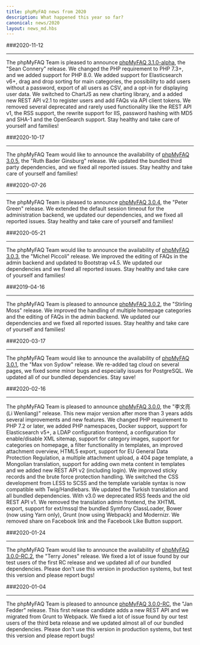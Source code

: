 ```yaml
---
title: phpMyFAQ news from 2020
description: What happened this year so far?
canonical: news/2020
layout: news_md.hbs
---
```


###2020-11-12
* * *
The phpMyFAQ Team is pleased to announce [phpMyFAQ 3.1.0-alpha](/download), the "Sean Connery" release. We changed the 
PHP requirement to PHP 7.3+, and we added support for PHP 8.0. We added support for Elasticsearch v6+, drag and drop 
sorting for main categories, the possibility to add users without a password, export of all users as CSV, and a opt-in 
for displaying user data. We switched to ChartJS as new charting library, and a added new REST API v2.1 to register 
users and add FAQs via API client tokens. We removed several deprecated and rarely used functionality like the REST API
v1, the RSS support, the rewrite support for IIS, password hashing with MD5 and SHA-1 and the OpenSearch support. Stay 
healthy and take care of yourself and families!

###2020-10-17
* * *
The phpMyFAQ Team would like to announce the availability of [phpMyFAQ 3.0.5](/download), the "Ruth Bader Ginsburg" 
release. We updated the bundled third party dependencies, and we fixed all reported issues. Stay healthy and take care 
of yourself and families!

###2020-07-26
* * *
The phpMyFAQ Team is pleased to announce [phpMyFAQ 3.0.4](/download), the "Peter Green" release. We extended the default
session timeout for the administration backend, we updated our dependencies, and we fixed all reported issues. Stay 
healthy and take care of yourself and families!

###2020-05-21
* * *
The phpMyFAQ Team would like to announce the availability of [phpMyFAQ 3.0.3](/download), the "Michel Piccoli" release.
We improved the editing of FAQs in the admin backend and updated to Bootstrap v4.5. We updated our dependencies and
we fixed all reported issues. Stay healthy and take care of yourself and families!

###2019-04-16
* * *
The phpMyFAQ Team is pleased to announce [phpMyFAQ 3.0.2](/download), the "Stirling Moss" release. We improved the
handling of multiple homepage categories and the editing of FAQs in the admin backend. We updated our dependencies and
we fixed all reported issues. Stay healthy and take care of yourself and families!

###2020-03-17
* * *
The phpMyFAQ Team would like to announce the availability of [phpMyFAQ 3.0.1](/download), the "Max von Sydow" release. 
We re-added tag cloud on several pages, we fixed some minor bugs and especially issues for PostgreSQL. We updated all of 
our bundled dependencies. Stay save!

###2020-02-16
* * *
The phpMyFAQ Team is pleased to announce [phpMyFAQ 3.0.0](/download), the "李文亮 (Li Wenliang)" release. This new major 
version after more than 3 years adds several improvements and new features. We changed PHP requirement to PHP 7.2 or
later, we added PHP namespaces, Docker support, support for Elasticsearch v5+, a LDAP configuration frontend, a 
configuration for enable/disable XML sitemap, support for category images, support for categories on homepage, a filter 
functionality in templates, an improved attachment overview, HTML5 export, support for EU General Data Protection 
Regulation, a multiple attachment upload, a 404 page template, a Mongolian translation, support for adding own meta 
content in templates and we added new REST API v2 (including login). We improved sticky records and the brute force 
protection handling. We switched the CSS development from LESS to SCSS and the template variable syntax is now 
compatible with Twig/Handlebars. We updated the Turkish translation and all bundled dependencies. With v3.0 we 
deprecated RSS feeds and the old REST API v1. We removed the translation admin frontend, the XHTML export, support for 
ext/mssql the bundled Symfony ClassLoader, Bower (now using Yarn only), Grunt (now using Webpack) and Modernizr. We
removed share on Facebook link and the Facebook Like Button support.

###2020-01-24
* * *
The phpMyFAQ Team would like to announce the availability of [phpMyFAQ 3.0.0-RC.2](/download), the "Terry Jones" release.
We fixed a lot of issue found by our test users of the first RC release and we updated all of our bundled
dependencies. Please don't use this version in production systems, but test this version and please report bugs!

###2020-01-04
* * *
The phpMyFAQ Team is pleased to announce [phpMyFAQ 3.0.0-RC](/download), the "Jan Fedder" release. This first release 
candidate adds a new REST API and we migrated from Grunt to Webpack. We fixed a lot of issue found by our test users of
the third beta release and we updated almost all of our bundled dependencies. Please don't use this version in production
systems, but test this version and please report bugs!